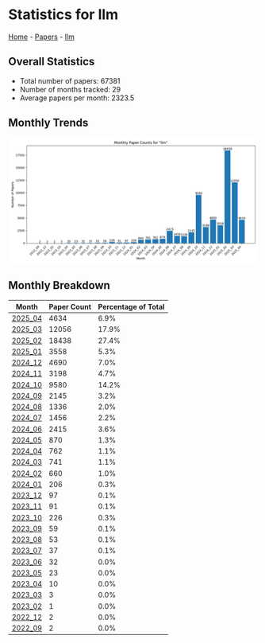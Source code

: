 # Statistics for llm

[Home](https://arxcompass.github.io) - [Papers](https://arxcompass.github.io/papers) - [llm](https://arxcompass.github.io/papers/llm)

## Overall Statistics

- Total number of papers: 67381
- Number of months tracked: 29
- Average papers per month: 2323.5

## Monthly Trends

![Monthly Paper Counts](monthly_stats.png)

## Monthly Breakdown

| Month | Paper Count | Percentage of Total |
| --- | --- | --- |
| [2025_04](./2025_04/papers_1.md) | 4634 | 6.9% |
| [2025_03](./2025_03/papers_1.md) | 12056 | 17.9% |
| [2025_02](./2025_02/papers_1.md) | 18438 | 27.4% |
| [2025_01](./2025_01/papers_1.md) | 3558 | 5.3% |
| [2024_12](./2024_12/papers_1.md) | 4690 | 7.0% |
| [2024_11](./2024_11/papers_1.md) | 3198 | 4.7% |
| [2024_10](./2024_10/papers_1.md) | 9580 | 14.2% |
| [2024_09](./2024_09/papers_1.md) | 2145 | 3.2% |
| [2024_08](./2024_08/papers_1.md) | 1336 | 2.0% |
| [2024_07](./2024_07/papers_1.md) | 1456 | 2.2% |
| [2024_06](./2024_06/papers_1.md) | 2415 | 3.6% |
| [2024_05](./2024_05/papers_1.md) | 870 | 1.3% |
| [2024_04](./2024_04/papers_1.md) | 762 | 1.1% |
| [2024_03](./2024_03/papers_1.md) | 741 | 1.1% |
| [2024_02](./2024_02/papers_1.md) | 660 | 1.0% |
| [2024_01](./2024_01/papers_1.md) | 206 | 0.3% |
| [2023_12](./2023_12/papers_1.md) | 97 | 0.1% |
| [2023_11](./2023_11/papers_1.md) | 91 | 0.1% |
| [2023_10](./2023_10/papers_1.md) | 226 | 0.3% |
| [2023_09](./2023_09/papers_1.md) | 59 | 0.1% |
| [2023_08](./2023_08/papers_1.md) | 53 | 0.1% |
| [2023_07](./2023_07/papers_1.md) | 37 | 0.1% |
| [2023_06](./2023_06/papers_1.md) | 32 | 0.0% |
| [2023_05](./2023_05/papers_1.md) | 23 | 0.0% |
| [2023_04](./2023_04/papers_1.md) | 10 | 0.0% |
| [2023_03](./2023_03/papers_1.md) | 3 | 0.0% |
| [2023_02](./2023_02/papers_1.md) | 1 | 0.0% |
| [2022_12](./2022_12/papers_1.md) | 2 | 0.0% |
| [2022_09](./2022_09/papers_1.md) | 2 | 0.0% |
